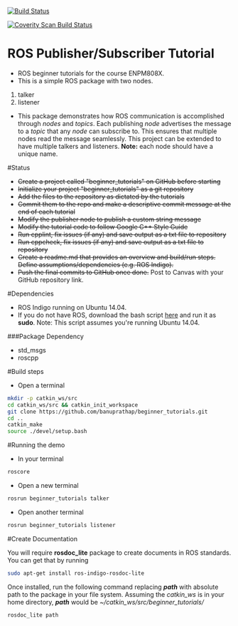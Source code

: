 [![Build Status](https://travis-ci.org/banuprathap/beginner_tutorials.svg?branch=master)](https://travis-ci.org/banuprathap/beginner_tutorials)

<a href="https://scan.coverity.com/projects/banuprathap-beginner_tutorials">
  <img alt="Coverity Scan Build Status"
       src="https://scan.coverity.com/projects/12074/badge.svg"/>
</a>

ROS Publisher/Subscriber Tutorial
============================
- ROS beginner tutorials for the course ENPM808X.
- This is a simple ROS package with two nodes.
1. talker
2. listener
- This package demonstrates how ROS communication is accomplished through *nodes* and *topics*. Each publishing *node* advertises the message to a *topic* that any *node* can subscribe to. This ensures that multiple nodes read the message seamlessly. This project can be extended to have multiple talkers and listeners. **Note:** each node should have a unique name.
 
#Status

- ~~Create a project called "beginner_tutorials" on GitHub before starting~~
- ~~Initialize your project "beginner_tutorials" as a git repository~~
- ~~Add the files to the repository as dictated by the tutorials~~
- ~~Commit them to the repo and make a descriptive commit message at the end of each tutorial~~
- ~~Modify the publisher node to publish a custom string message~~
- ~~Modify the tutorial code to follow Google C++ Style Guide~~
- ~~Run cpplint, fix issues (if any) and save output as a txt file to repository~~
- ~~Run cppcheck, fix issues (if any) and save output as a txt file to repository~~
- ~~Create a readme.md that provides an overview and build/run steps. Define assumptions/dependencies (e.g. ROS Indigo).~~
- ~~Push the final commits to GitHub once done.~~
Post to Canvas with your GitHub repository link.


#Dependencies

- ROS Indigo running on Ubuntu 14.04. 
- If you do not have ROS, download the bash script [here](https://gist.github.com/banuprathap/b2dab970df1f89573203b546c5eb3a5c) and run it as **sudo**. Note: This script assumes you're running Ubuntu 14.04.


###Package Dependency
- std_msgs
- roscpp

#Build steps
- Open a terminal
```bash
mkdir -p catkin_ws/src
cd catkin_ws/src && catkin_init_workspace
git clone https://github.com/banuprathap/beginner_tutorials.git
cd ..
catkin_make
source ./devel/setup.bash
```

#Running the demo
- In your terminal
```bash
roscore
```
- Open a new terminal 
```bash
rosrun beginner_tutorials talker 
```

- Open another terminal
```bash
rosrun beginner_tutorials listener
```

#Create Documentation

You will require **rosdoc_lite** package to create documents in ROS standards. You can get that by running
```bash
sudo apt-get install ros-indigo-rosdoc-lite
```
Once installed, run the following command replacing ***path*** with absolute path to the package in your file system. Assuming the *catkin_ws* is in your home directory, ***path*** would be *~/catkin_ws/src/beginner_tutorials/*

```bash
rosdoc_lite path
```